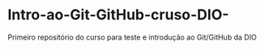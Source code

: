 # Intro-ao-Git-GitHub-cruso-DIO-
Primeiro repositório do curso para teste e introdução ao Git/GitHub da DIO 
